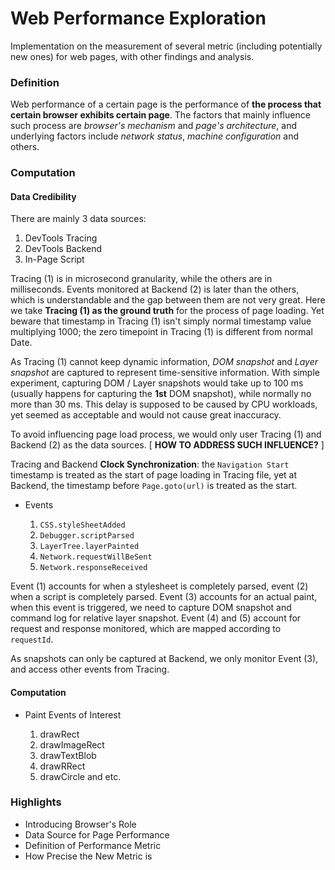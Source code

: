 # Web Performance Exploration

Implementation on the measurement of several metric (including potentially new ones) for web pages, with other findings and analysis.

### Definition

Web performance of a certain page is the performance of **the process that certain browser exhibits certain page**. The factors that mainly influence such process are *browser's mechanism* and *page's architecture*, and underlying factors include *network status*, *machine configuration* and others. 

### Computation

#### Data Credibility

There are mainly 3 data sources:
1. DevTools Tracing
2. DevTools Backend
3. In-Page Script

Tracing (1) is in microsecond granularity, while the others are in milliseconds. Events monitored at Backend (2) is later than the others, which is understandable and the gap between them are not very great. Here we take **Tracing (1) as the ground truth** for the process of page loading. Yet beware that timestamp in Tracing (1) isn't simply normal timestamp value multiplying 1000; the zero timepoint in Tracing (1) is different from normal Date.

As Tracing (1) cannot keep dynamic information, *DOM snapshot* and *Layer snapshot* are captured to represent time-sensitive information. With simple experiment, capturing DOM / Layer snapshots would take up to 100 ms (usually happens for capturing the **1st** DOM snapshot), while normally no more than 30 ms. This delay is supposed to be caused by CPU workloads, yet seemed as acceptable and would not cause great inaccuracy. 

To avoid influencing page load process, we would only user Tracing (1) and Backend (2) as the data sources. [ **HOW TO ADDRESS SUCH INFLUENCE?** ]

Tracing and Backend **Clock Synchronization**: the `Navigation Start` timestamp is treated as the start of page loading in Tracing file, yet at Backend, the timestamp before `Page.goto(url)` is treated as the start.

* Events

    1. `CSS.styleSheetAdded`
    2. `Debugger.scriptParsed`
    3. `LayerTree.layerPainted`
    4. `Network.requestWillBeSent`
    5. `Network.responseReceived`

Event (1) accounts for when a stylesheet is completely parsed, event (2) when a script is completely parsed. Event (3) accounts for an actual paint, when this event is triggered, we need to capture DOM snapshot and command log for relative layer snapshot. Event (4) and (5) account for request and response monitored, which are mapped according to `requestId`. 

As snapshots can only be captured at Backend, we only monitor Event (3), and access other events from Tracing.

#### Computation

* Paint Events of Interest

    1. drawRect
    2. drawImageRect
    3. drawTextBlob
    4. drawRRect
    5. drawCircle and etc.

### Highlights

* Introducing Browser's Role
* Data Source for Page Performance
* Definition of Performance Metric
* How Precise the New Metric is 